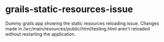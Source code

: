 # grails-static-resources-issue
Dummy grails app showing the static resources reloading issue. Changes made in /src/main/resources/public/html/testing.html aren't reloaded without restarting the application.
